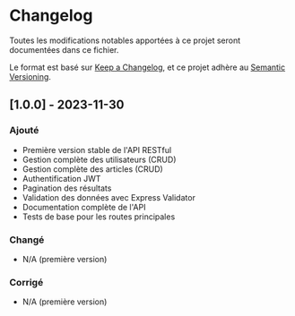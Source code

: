 # Changelog

Toutes les modifications notables apportées à ce projet seront documentées dans ce fichier.

Le format est basé sur [Keep a Changelog](https://keepachangelog.com/fr/1.0.0/),
et ce projet adhère au [Semantic Versioning](https://semver.org/spec/v2.0.0.html).

## [1.0.0] - 2023-11-30

### Ajouté
- Première version stable de l'API RESTful
- Gestion complète des utilisateurs (CRUD)
- Gestion complète des articles (CRUD)
- Authentification JWT
- Pagination des résultats
- Validation des données avec Express Validator
- Documentation complète de l'API
- Tests de base pour les routes principales

### Changé
- N/A (première version)

### Corrigé
- N/A (première version)